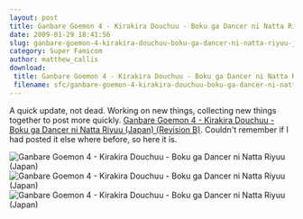 ```yaml
---
layout: post
title: Ganbare Goemon 4 - Kirakira Douchuu - Boku ga Dancer ni Natta Riyuu (Japan) (Revision B)
date: 2009-01-29 18:41:56
slug: ganbare-goemon-4-kirakira-douchuu-boku-ga-dancer-ni-natta-riyuu-japan-revision-b
category: Super Famicom
author: matthew_callis
download:
 title: Ganbare Goemon 4 - Kirakira Douchuu - Boku ga Dancer ni Natta Riyuu (Japan) (Revision B)
 filename: sfc/ganbare-goemon-4-kirakira-douchuu-boku-ga-dancer-ni-natta-riyuu-japan-revision-b
---
```


A quick update, not dead. Working on new things, collecting new things together to post more quickly. [Ganbare Goemon 4 - Kirakira Douchuu - Boku ga Dancer ni Natta Riyuu (Japan) (Revision B)](http://superfamicom.org/info/ganbare-goemon-4-kirakira-douchuu-boku-ga-dancer-ni-natta-riyuu/ "Ganbare Goemon 4 - Kirakira Douchuu - Boku ga Dancer ni Natta Riyuu (Japan) (Revision B) ROM"). Couldn't remember if I had posted it else where before, so here it is.

![Ganbare Goemon 4 - Kirakira Douchuu - Boku ga Dancer ni Natta Riyuu (Japan)](https://snes.in/screenshots/ganbare-goemon-4-kirakira-douchuu-boku-ga-dancer-ni-natta-riyuu/ganbare-goemon-4-kirakira-douchuu-boku-ga-dancer-ni-natta-riyuu.1.png "Ganbare Goemon 4 - Kirakira Douchuu - Boku ga Dancer ni Natta Riyuu (Japan)")
![Ganbare Goemon 4 - Kirakira Douchuu - Boku ga Dancer ni Natta Riyuu (Japan)](https://snes.in/screenshots/ganbare-goemon-4-kirakira-douchuu-boku-ga-dancer-ni-natta-riyuu/ganbare-goemon-4-kirakira-douchuu-boku-ga-dancer-ni-natta-riyuu.2.png "Ganbare Goemon 4 - Kirakira Douchuu - Boku ga Dancer ni Natta Riyuu (Japan)")
![Ganbare Goemon 4 - Kirakira Douchuu - Boku ga Dancer ni Natta Riyuu (Japan)](https://snes.in/screenshots/ganbare-goemon-4-kirakira-douchuu-boku-ga-dancer-ni-natta-riyuu/ganbare-goemon-4-kirakira-douchuu-boku-ga-dancer-ni-natta-riyuu.3.png "Ganbare Goemon 4 - Kirakira Douchuu - Boku ga Dancer ni Natta Riyuu (Japan)")
